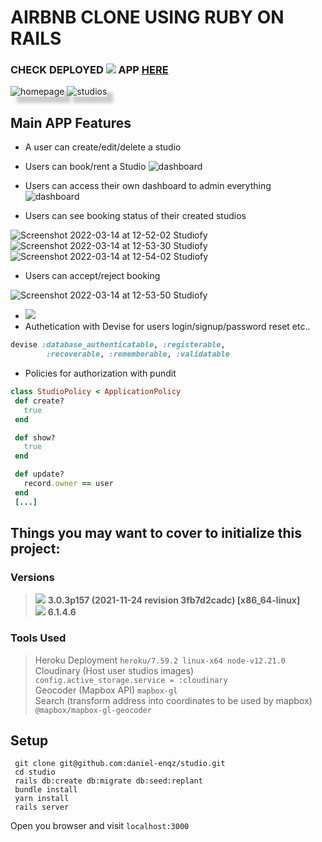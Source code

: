 # AIRBNB CLONE USING RUBY ON RAILS
### CHECK DEPLOYED <img src="https://img.shields.io/badge/Heroku-430098?style=for-the-badge&logo=heroku&logoColor=white"> APP [HERE](https://studiofy-now.herokuapp.com/)

<img src="https://user-images.githubusercontent.com/72522628/158201654-5393ee70-9e3c-4bca-b81e-a5815ec490f7.png" alt="homepage" style="box-shadow: 10px 10px 5px #ccc"/>
<img src="https://user-images.githubusercontent.com/72522628/158202967-3f0ce9b9-e2fd-49d0-8a44-2e311f0e23da.png" alt="studios" style="box-shadow: 10px 10px 5px #ccc"/>

## Main APP Features
- A user can create/edit/delete a studio
- Users can book/rent a Studio
![dashboard](https://user-images.githubusercontent.com/72522628/158202974-d2d8c39f-290f-4258-9ef8-6bc4539cdeeb.png)

- Users can access their own dashboard to admin everything
![dashboard](https://user-images.githubusercontent.com/72522628/158240393-7ff6290d-08bd-4a27-a965-4d7226758c81.png)

- Users can see booking status of their created studios

![Screenshot 2022-03-14 at 12-52-02 Studiofy](https://user-images.githubusercontent.com/72522628/158241582-f698b397-f42a-4482-a06a-7dd360a9cdd9.png)
![Screenshot 2022-03-14 at 12-53-30 Studiofy](https://user-images.githubusercontent.com/72522628/158241595-609bd802-8811-454a-99e0-06c6577afc54.png)
![Screenshot 2022-03-14 at 12-54-02 Studiofy](https://user-images.githubusercontent.com/72522628/158241740-b893e66c-6400-4d87-9c1d-01a6c2409a08.png)

- Users can accept/reject booking

![Screenshot 2022-03-14 at 12-53-50 Studiofy](https://user-images.githubusercontent.com/72522628/158241719-28e8a7b5-3e1f-4ce9-a31f-5e4360d87cb6.png)

- <img src="https://img.shields.io/badge/PostgreSQL-316192?style=for-the-badge&logo=postgresql&logoColor=white">
- Authetication with Devise for users login/signup/password reset etc..
 ```ruby
 devise :database_authenticatable, :registerable,
         :recoverable, :rememberable, :validatable
 ```
- Policies for authorization with pundit
 ```ruby
 class StudioPolicy < ApplicationPolicy
  def create?
    true
  end

  def show?
    true
  end

  def update?
    record.owner == user
  end
  [...]
```

## Things you may want to cover to initialize this project:
### Versions
> <img src="https://img.shields.io/badge/Ruby-CC342D?style=for-the-badge&logo=ruby&logoColor=white"> <strong> 3.0.3p157 (2021-11-24 revision 3fb7d2cadc) [x86_64-linux]</strong><br>
> <img src="https://img.shields.io/badge/Ruby_on_Rails-CC0000?style=for-the-badge&logo=ruby-on-rails&logoColor=white"> <strong> 6.1.4.6 </strong>
### Tools Used
> Heroku Deployment
`heroku/7.59.2 linux-x64 node-v12.21.0 `<br>
> Cloudinary (Host user studios images) `config.active_storage.service = :cloudinary` <br>
> Geocoder (Mapbox API) `mapbox-gl`<br>
> Search (transform address into coordinates to be used by mapbox) `@mapbox/mapbox-gl-geocoder`<br>

## Setup

```shell
 git clone git@github.com:daniel-enqz/studio.git
 cd studio
 rails db:create db:migrate db:seed:replant
 bundle install
 yarn install
 rails server
```
Open you browser and visit `localhost:3000`
